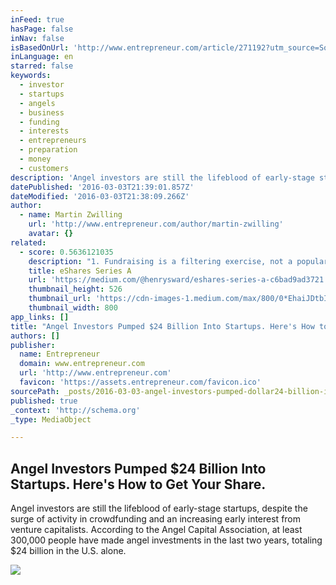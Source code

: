 ```yaml
---
inFeed: true
hasPage: false
inNav: false
isBasedOnUrl: 'http://www.entrepreneur.com/article/271192?utm_source=Social&utm_medium=Sharebar&utm_campaign=Sumome_share'
inLanguage: en
starred: false
keywords:
  - investor
  - startups
  - angels
  - business
  - funding
  - interests
  - entrepreneurs
  - preparation
  - money
  - customers
description: 'Angel investors are still the lifeblood of early-stage startups, despite the surge of activity in crowdfunding and an increasing early interest from venture capitalists. According to the Angel Capital Association, at least 300,000 people have made angel investments in the last two years, totaling $24 billion in the U.S. alone.'
datePublished: '2016-03-03T21:39:01.857Z'
dateModified: '2016-03-03T21:38:09.266Z'
author:
  - name: Martin Zwilling
    url: 'http://www.entrepreneur.com/author/martin-zwilling'
    avatar: {}
related:
  - score: 0.5636121035
    description: "1. Fundraising is a filtering exercise, not a popularity contest. I could tell within 5 minutes of meeting an investor whether they would invest. Investors who invested were excited about eShares before we met. They either saw the vision and liked it. Or they didn't. Most didn't but met me anyway."
    title: eShares Series A
    url: 'https://medium.com/@henrysward/eshares-series-a-c6bad9ad3721'
    thumbnail_height: 526
    thumbnail_url: 'https://cdn-images-1.medium.com/max/800/0*EhaiJDtbICX5cU_8.'
    thumbnail_width: 800
app_links: []
title: "Angel Investors Pumped $24 Billion Into Startups. Here's How to Get Your Share."
authors: []
publisher:
  name: Entrepreneur
  domain: www.entrepreneur.com
  url: 'http://www.entrepreneur.com'
  favicon: 'https://assets.entrepreneur.com/favicon.ico'
sourcePath: _posts/2016-03-03-angel-investors-pumped-dollar24-billion-into-startups-heres-how.md
published: true
_context: 'http://schema.org'
_type: MediaObject

---
```

<article style=""><h1>Angel Investors Pumped $24 Billion Into Startups. Here's How to Get Your Share.</h1><p>Angel investors are still the lifeblood of early-stage startups, despite the surge of activity in crowdfunding and an increasing early interest from venture capitalists. According to the Angel Capital Association, at least 300,000 people have made angel investments in the last two years, totaling $24 billion in the U.S. alone.</p><img src="https://s3-us-west-2.amazonaws.com/the-grid-img/p/915744d14794dc78ad6a328150c46740ad75d4d7.jpg" /></article>